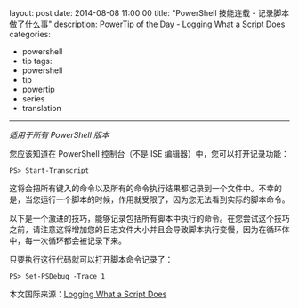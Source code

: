 ﻿layout: post
date: 2014-08-08 11:00:00
title: "PowerShell 技能连载 - 记录脚本做了什么事"
description: PowerTip of the Day - Logging What a Script Does
categories:
- powershell
- tip
tags:
- powershell
- tip
- powertip
- series
- translation
---
_适用于所有 PowerShell 版本_

您应该知道在 PowerShell 控制台（不是 ISE 编辑器）中，您可以打开记录功能：

    PS> Start-Transcript

这将会把所有键入的命令以及所有的命令执行结果都记录到一个文件中。不幸的是，当您运行一个脚本的时候，作用就受限了，因为您无法看到实际的脚本命令。

以下是一个激进的技巧，能够记录包括所有脚本中执行的命令。在您尝试这个技巧之前，请注意这将增加您的日志文件大小并且会导致脚本执行变慢，因为在循环体中，每一次循环都会被记录下来。

只要执行这行代码就可以打开脚本命令记录了：

    PS> Set-PSDebug -Trace 1

<!--more-->
本文国际来源：[Logging What a Script Does](http://community.idera.com/powershell/powertips/b/tips/posts/logging-what-a-script-does)
